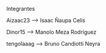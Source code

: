 Integrantes 


Aizaac23 --> Isaac Ñaupa Celis




Dinor15 --> Manolo Meza Rodríguez




tengolaaag --> Bruno Candiotti Neyra
